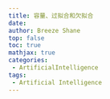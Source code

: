 ```yaml
---
title: 容量、过拟合和欠拟合
date: 
author: Breeze Shane
top: false
toc: true
mathjax: true
categories: 
 - ArtificialIntelligence
tags: 
 - Artificial Intelligence
---
```

